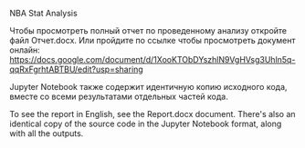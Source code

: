 NBA Stat Analysis

Чтобы просмотреть полный отчет по проведенному анализу откройте файл Отчет.docx.
Или пройдите по ссылке чтобы просмотреть документ онлайн: https://docs.google.com/document/d/1XooKTObDYszhlN9VgHVsg3Uhln5q-qqRxFgrhtABTBU/edit?usp=sharing

Jupyter Notebook также содержит идентичную копию исходного кода, вместе со всеми результатами отдельных частей кода.


To see the report in English, see the Report.docx document.
There's also an identical copy of the source code in the Jupyter Notebook format, along with all the outputs.
